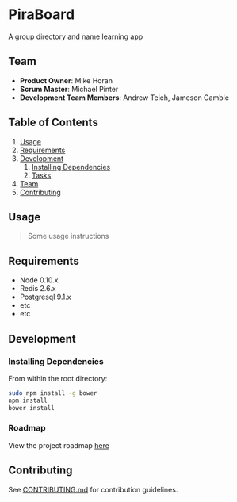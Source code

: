 # PiraBoard

A group directory and name learning app

## Team

  - __Product Owner__: Mike Horan
  - __Scrum Master__: Michael Pinter
  - __Development Team Members__: Andrew Teich, Jameson Gamble

## Table of Contents

1. [Usage](#Usage)
1. [Requirements](#requirements)
1. [Development](#development)
    1. [Installing Dependencies](#installing-dependencies)
    1. [Tasks](#tasks)
1. [Team](#team)
1. [Contributing](#contributing)

## Usage

> Some usage instructions

## Requirements

- Node 0.10.x
- Redis 2.6.x
- Postgresql 9.1.x
- etc
- etc

## Development

### Installing Dependencies

From within the root directory:

```sh
sudo npm install -g bower
npm install
bower install
```

### Roadmap

View the project roadmap [here](https://github.com/PiraBoard/studentBoard/issues)


## Contributing

See [CONTRIBUTING.md](https://github.com/PiraBoard/studentBoard/blob/master/CONTRIBUTING.md) for contribution guidelines.
